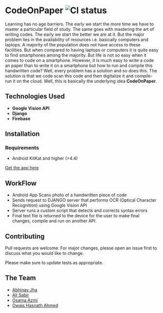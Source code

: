 # CodeOnPaper ![CI status](https://img.shields.io/badge/build-passing-brightgreen.svg)

Learning has no age barriers. The early we start the more time we have to master a particular field of study. The same goes with mastering the art of writing codes. The early we start the better we are at it. But the major problem lies in the availability of resources i.e. basically computers and laptops. A majority of the population does not have access to these facilities. But when compared to having laptops or computers it is quite easy to find smartphones among the majority. But life is not so easy when it comes to code on a smartphone. However, it is much easy to write a code an paper than to write it on a smartphone but how to run and compile this handwritten code? Well, every problem has a solution and so does this. The solution is that we code scan this code and then digitalize it and compile-run it on the cloud. Well, this is basically the underlying idea **CodeOnPaper**.


## Technologies Used

* **Google Vision API**
* **Django**
* **Firebase**

## Installation

### Requirements
* Android KitKat and higher (>4.4)


[Get the app here](https://drive.google.com/open?id=1XwSxOZ09ntXjW8ngqldEI85Z8WpLnH05)


## WorkFlow
* Android App Scans photo of a handwritten piece of code 
* Sends request to DJANGO server that performs OCR (Optical Character Recognition) using Google Vision API 
* Server runs a custom script that detects and corrects syntax errors 
* Final text file is returned to the device for the user to make final changes, compile and run on another API.


## Contributing
Pull requests are welcome. For major changes, please open an issue first to discuss what you would like to change.

Please make sure to update tests as appropriate.

## The Team
* [Abhinav Jha](https://github.com/aBITnav)
* [Ali Sabir](https://github.com/sabirali2560)
* [Osama Azmi](https://github.com/Samuelimza)
* [Owais Hasnath Ahmed](https://github.com/owais34)



